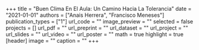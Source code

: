 +++
title = "Buen Clima En El Aula: Un Camino Hacia La Tolerancia"
date = "2021-01-01"
authors = ["Anais Herrera", "Francisco Meneses"]
publication_types = ["1"]
url_code = ""
image_preview = ""
selected = false
projects = []
url_pdf = ""
url_preprint = ""
url_dataset = ""
url_project = ""
url_slides = ""
url_video = ""
url_poster = ""
math = true
highlight = true
[header]
image = ""
caption = ""
+++
